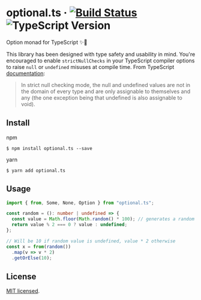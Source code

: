 # optional.ts &middot; [![Build Status](https://travis-ci.com/kevinpollet/monatic.svg?token=tSMJcyr4W5f93JMvoe6S&branch=master)](https://travis-ci.com/kevinpollet/monatic) ![TypeScript Version](https://img.shields.io/badge/TypeScript-3.x-blue.svg)

Option monad for TypeScript ✨🎉

This library has been designed with type safety and usability in mind. You're encouraged to enable `strictNullChecks` in your TypeScript compiler options to raise `null` or `undefined` misuses at compile time. From TypeScript [documentation][1]:

> In strict null checking mode, the null and undefined values are not in the domain of every type and are only assignable to themselves and any (the one exception being that undefined is also assignable to void).

## Install

npm

```
$ npm install optional.ts --save
```

yarn

```
$ yarn add optional.ts
```

## Usage

```ts
import { from, Some, None, Option } from "optional.ts";

const random = (): number | undefined => {
  const value = Math.floor(Math.random() * 100); // generates a random number between [0,100[
  return value % 2 === 0 ? value : undefined;
};

// Will be 10 if random value is undefined, value * 2 otherwise
const x = from(random())
  .map(v => v * 2)
  .getOrElse(10);
```

## License

[MIT licensed](./LICENSE.md).

[1]: https://www.typescriptlang.org/docs/handbook/compiler-options.html
